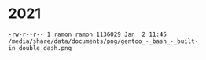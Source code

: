 # 2021

```no-highlight
-rw-r--r-- 1 ramon ramon 1136029 Jan  2 11:45 /media/share/data/documents/png/gentoo_-_bash_-_built-in_double_dash.png
```
